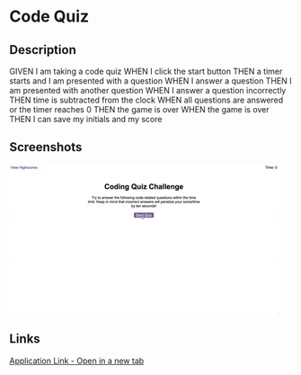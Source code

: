 # Code Quiz

## Description

GIVEN I am taking a code quiz
WHEN I click the start button
THEN a timer starts and I am presented with a question
WHEN I answer a question
THEN I am presented with another question
WHEN I answer a question incorrectly
THEN time is subtracted from the clock
WHEN all questions are answered or the timer reaches 0
THEN the game is over
WHEN the game is over
THEN I can save my initials and my score

## Screenshots
<img src="./assets/images/Code Quiz Mock Up.gif" alt="Mock Up of Code Quiz"/>

## Links
[Application Link - Open in a new tab](https://jpascual007.github.io/EDX-homework04/)
